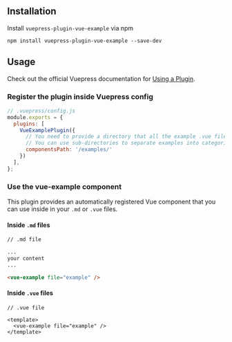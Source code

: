 ## Installation

Install `vuepress-plugin-vue-example` via npm
```
npm install vuepress-plugin-vue-example --save-dev
```


## Usage

Check out the official Vuepress documentation for [Using a Plugin](https://vuepress.vuejs.org/plugin/using-a-plugin.html).

### Register the plugin inside Vuepress config
```javascript
// .vuepress/config.js
module.exports = {
  plugins: [
    VueExamplePlugin({
      // You need to provide a directory that all the example .vue files will be stored.
      // You can use sub-directories to separate examples into categories.
      componentsPath: '/examples/'
    })
  ],
};
```
### Use the vue-example component
This plugin provides an automatically registered Vue component that you can use inside in your `.md` or `.vue` files.

#### Inside `.md` files
```md
// .md file

...
your content
...

<vue-example file="example" />
```

#### Inside `.vue` files

```vue
// .vue file

<template>
  <vue-example file="example" />
</template>
```